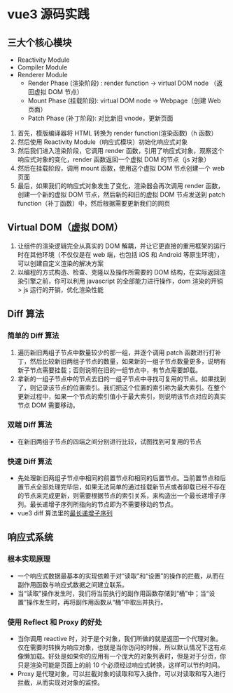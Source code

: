 # vue3 源码实践

## 三大个核心模块

- Reactivity Module
- Compiler Module
- Renderer Module
  - Render Phase (渲染阶段) : render function → virtual DOM node （返回虚拟 DOM 节点）
  - Mount Phase (挂载阶段): virtual DOM node → Webpage（创建 Web 页面）
  - Patch Phase (补丁阶段): 对比新旧 vnode，更新页面

1. 首先，模版编译器将 HTML 转换为 render function(渲染函数)（h 函数）
2. 然后使用 Reactivity Module（响应式模块）初始化响应式对象
3. 然后我们进入渲染阶段，它调用 render 函数，引用了响应式对象，观察这个响应式对象的变化，render 函数返回一个虚拟 DOM 的节点（js 对象）
4. 然后在挂载阶段，调用 mount 函数，使用这个虚拟 DOM 节点创建一个 web 页面
5. 最后，如果我们的响应式对象发生了变化，渲染器会再次调用 render 函数，创建一个新的虚拟 DOM 节点，然后新的和旧的虚拟 DOM 节点发送到 patch function（补丁函数）中，然后根据需要更新我们的网页

## Virtual DOM（虚拟 DOM）

1. 让组件的渲染逻辑完全从真实的 DOM 解耦，并让它更直接的重用框架的运行时在其他环境（不仅仅是在 web 端，也包括 iOS 和 Android 等原生环境），可以创建自定义渲染的解决方案
2. 以编程的方式构造、检查、克隆以及操作所需要的 DOM 结构，在实际返回渲染引擎之前，你可以利用 javascript 的全部能力进行操作，dom 渲染的开销 > js 运行的开销，优化渲染性能

## Diff 算法

### 简单的 Diff 算法

1. 遍历新旧两组子节点中数量较少的那一组，并逐个调用 patch 函数进行打补丁，然后比较新旧两组子节点的数量，如果新的一组子节点数量更多，说明有新子节点需要挂载；否则说明在旧的一组节点中，有节点需要卸载。
2. 拿新的一组子节点中的节点去旧的一组子节点中寻找可复用的节点。如果找到了，则记录该节点的位置索引。我们把这个位置的索引称为最大索引。在整个更新过程中，如果一个节点的索引值小于最大索引，则说明该节点对应的真实节点 DOM 需要移动。

### 双端 Diff 算法

- 在新旧两组子节点的四端之间分别进行比较，试图找到可复用的节点

### 快速 Diff 算法

- 先处理新旧两组子节点中相同的前置节点和相同的后置节点。当前置节点和后置节点全部处理完毕后，如果无法简单的通过挂载新节点或者卸载已经不存在的节点来完成更新，则需要根据节点的索引关系，来构造出一个最长递增子序列。最长递增子序列所指向的节点即为不需要移动的节点。
- vue3 diff 算法里的[最长递增子序列](https://github.com/vuejs/core/blob/main/packages/runtime-core/src/renderer.ts#L2407-L2446)

## 响应式系统

### 根本实现原理

- 一个响应式数据最基本的实现依赖于对“读取”和“设置”的操作的拦截，从而在副作用函数与响应式数据之间建立联系。
- 当“读取”操作发生时，我们将当前执行的副作用函数存储到“桶”中；当“设置”操作发生时，再将副作用函数从“桶”中取出并执行。

### 使用 Reflect 和 Proxy 的好处

- 当你调用 reactive 时，对于是个对象，我们所做的就是返回一个代理对象。仅在需要时转换为响应对象，也就是当你访问的时候，所以默认情况下这有点像懒加载。好处是如果你的应用有一个庞大的对象列表时，但是对于分页，你只是渲染可能是页面上的前 10 个必须经过响应式转换，这样可以节约时间。
- Proxy 是代理对象，可以拦截对象的读取和写入操作，可以对读取和写入进行拦截，从而实现对对象的监控。
